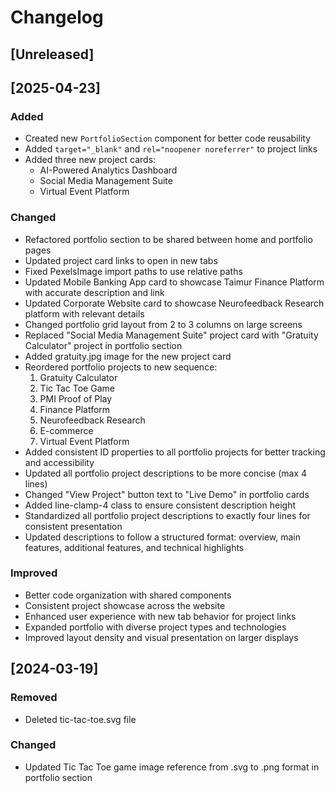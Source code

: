 # Changelog

## [Unreleased]

## [2025-04-23]

### Added
- Created new `PortfolioSection` component for better code reusability
- Added `target="_blank"` and `rel="noopener noreferrer"` to project links
- Added three new project cards:
  - AI-Powered Analytics Dashboard
  - Social Media Management Suite
  - Virtual Event Platform

### Changed
- Refactored portfolio section to be shared between home and portfolio pages
- Updated project card links to open in new tabs
- Fixed PexelsImage import paths to use relative paths
- Updated Mobile Banking App card to showcase Taimur Finance Platform with accurate description and link
- Updated Corporate Website card to showcase Neurofeedback Research platform with relevant details
- Changed portfolio grid layout from 2 to 3 columns on large screens
- Replaced "Social Media Management Suite" project card with "Gratuity Calculator" project in portfolio section
- Added gratuity.jpg image for the new project card
- Reordered portfolio projects to new sequence:
  1. Gratuity Calculator
  2. Tic Tac Toe Game
  3. PMI Proof of Play
  4. Finance Platform
  5. Neurofeedback Research
  6. E-commerce
  7. Virtual Event Platform
- Added consistent ID properties to all portfolio projects for better tracking and accessibility
- Updated all portfolio project descriptions to be more concise (max 4 lines)
- Changed "View Project" button text to "Live Demo" in portfolio cards
- Added line-clamp-4 class to ensure consistent description height
- Standardized all portfolio project descriptions to exactly four lines for consistent presentation
- Updated descriptions to follow a structured format: overview, main features, additional features, and technical highlights

### Improved
- Better code organization with shared components
- Consistent project showcase across the website
- Enhanced user experience with new tab behavior for project links
- Expanded portfolio with diverse project types and technologies
- Improved layout density and visual presentation on larger displays

## [2024-03-19]

### Removed
- Deleted tic-tac-toe.svg file

### Changed
- Updated Tic Tac Toe game image reference from .svg to .png format in portfolio section